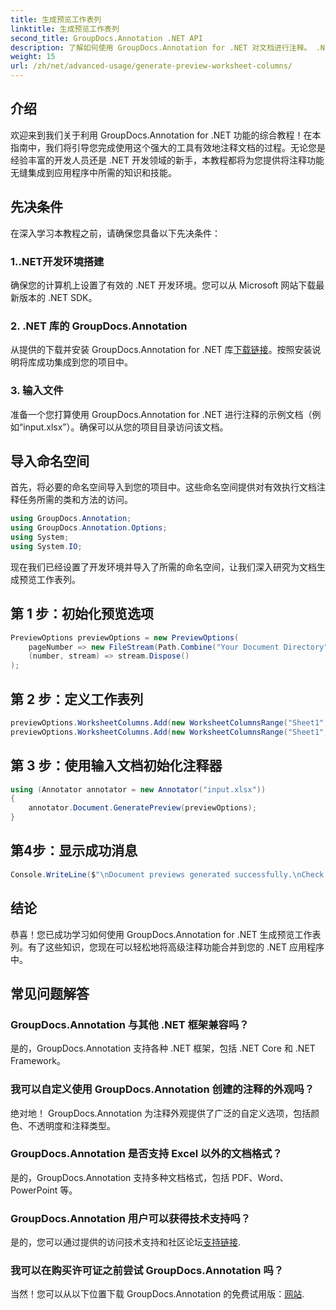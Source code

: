 ```yaml
---
title: 生成预览工作表列
linktitle: 生成预览工作表列
second_title: GroupDocs.Annotation .NET API
description: 了解如何使用 GroupDocs.Annotation for .NET 对文档进行注释。 .NET 开发人员的分步教程。增强您的应用程序。
weight: 15
url: /zh/net/advanced-usage/generate-preview-worksheet-columns/
---
```

## 介绍
欢迎来到我们关于利用 GroupDocs.Annotation for .NET 功能的综合教程！在本指南中，我们将引导您完成使用这个强大的工具有效地注释文档的过程。无论您是经验丰富的开发人员还是 .NET 开发领域的新手，本教程都将为您提供将注释功能无缝集成到应用程序中所需的知识和技能。
## 先决条件
在深入学习本教程之前，请确保您具备以下先决条件：
### 1..NET开发环境搭建
确保您的计算机上设置了有效的 .NET 开发环境。您可以从 Microsoft 网站下载最新版本的 .NET SDK。
### 2. .NET 库的 GroupDocs.Annotation
从提供的下载并安装 GroupDocs.Annotation for .NET 库[下载链接](https://releases.groupdocs.com/annotation/net/)。按照安装说明将库成功集成到您的项目中。
### 3. 输入文件
准备一个您打算使用 GroupDocs.Annotation for .NET 进行注释的示例文档（例如“input.xlsx”）。确保可以从您的项目目录访问该文档。

## 导入命名空间
首先，将必要的命名空间导入到您的项目中。这些命名空间提供对有效执行文档注释任务所需的类和方法的访问。

```csharp
using GroupDocs.Annotation;
using GroupDocs.Annotation.Options;
using System;
using System.IO;
```

现在我们已经设置了开发环境并导入了所需的命名空间，让我们深入研究为文档生成预览工作表列。
## 第 1 步：初始化预览选项
```csharp
PreviewOptions previewOptions = new PreviewOptions(
    pageNumber => new FileStream(Path.Combine("Your Document Directory", $"cells_page{pageNumber}.png"), FileMode.Create),
    (number, stream) => stream.Dispose()
);
```
## 第 2 步：定义工作表列
```csharp
previewOptions.WorksheetColumns.Add(new WorksheetColumnsRange("Sheet1", 2, 3));
previewOptions.WorksheetColumns.Add(new WorksheetColumnsRange("Sheet1", 1, 1));
```
## 第 3 步：使用输入文档初始化注释器
```csharp
using (Annotator annotator = new Annotator("input.xlsx"))
{
    annotator.Document.GeneratePreview(previewOptions);
}
```
## 第4步：显示成功消息
```csharp
Console.WriteLine($"\nDocument previews generated successfully.\nCheck output in {"Your Document Directory"}.");
```

## 结论
恭喜！您已成功学习如何使用 GroupDocs.Annotation for .NET 生成预览工作表列。有了这些知识，您现在可以轻松地将高级注释功能合并到您的 .NET 应用程序中。
## 常见问题解答
### GroupDocs.Annotation 与其他 .NET 框架兼容吗？
是的，GroupDocs.Annotation 支持各种 .NET 框架，包括 .NET Core 和 .NET Framework。
### 我可以自定义使用 GroupDocs.Annotation 创建的注释的外观吗？
绝对地！ GroupDocs.Annotation 为注释外观提供了广泛的自定义选项，包括颜色、不透明度和注释类型。
### GroupDocs.Annotation 是否支持 Excel 以外的文档格式？
是的，GroupDocs.Annotation 支持多种文档格式，包括 PDF、Word、PowerPoint 等。
### GroupDocs.Annotation 用户可以获得技术支持吗？
是的，您可以通过提供的访问技术支持和社区论坛[支持链接](https://forum.groupdocs.com/c/annotation/10).
### 我可以在购买许可证之前尝试 GroupDocs.Annotation 吗？
当然！您可以从以下位置下载 GroupDocs.Annotation 的免费试用版：[网站](https://releases.groupdocs.com/).